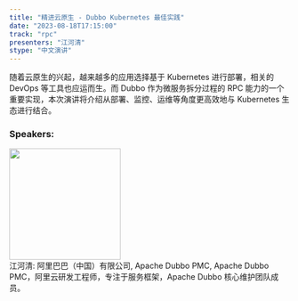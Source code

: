 ```yaml
---
title: "精进云原生 - Dubbo Kubernetes 最佳实践"
date: "2023-08-18T17:15:00" 
track: "rpc"
presenters: "江河清"
stype: "中文演讲"
---
```

随着云原生的兴起，越来越多的应用选择基于 Kubernetes 进行部署，相关的 DevOps 等工具也应运而生。而 Dubbo 作为微服务拆分过程的 RPC 能力的一个重要实现，本次演讲将介绍从部署、监控、运维等角度更高效地与 Kubernetes 生态进行结合。
 ### Speakers: 
 <img src="https://img.bagevent.com/resource/20230605/2215552430.JPG" width="200" /><br>江河清: 阿里巴巴（中国）有限公司, Apache Dubbo PMC, Apache Dubbo PMC，阿里云研发工程师，专注于服务框架，Apache Dubbo 核心维护团队成员。
 <br><br>